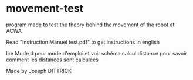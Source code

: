 # movement-test

program made to test the theory behind the movement of the robot at ACWA

Read "Instruction Manuel test.pdf" to get instructions in english

lire Mode d pour mode d'emploi et voir schéma calcul distance pour savoir comment les distances sont calculées

Made by Joseph DITTRICK
